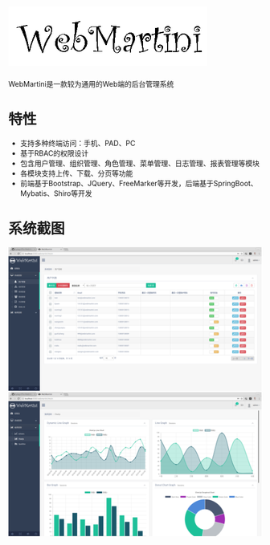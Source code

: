 ![Image](https://github.com/bytegriffin/WebMartini/blob/master/src/main/resources/static/images/webmaritni2.gif)
===================================  
  WebMartini是一款较为通用的Web端的后台管理系统

# 特性
* 支持多种终端访问：手机、PAD、PC
* 基于RBAC的权限设计
* 包含用户管理、组织管理、角色管理、菜单管理、日志管理、报表管理等模块
* 各模块支持上传、下载、分页等功能
* 前端基于Bootstrap、JQuery、FreeMarker等开发，后端基于SpringBoot、Mybatis、Shiro等开发

# 系统截图 
![Image](https://github.com/bytegriffin/WebMartini/blob/master/src/main/resources/static/images/screen1.png)
![Image](https://github.com/bytegriffin/WebMartini/blob/master/src/main/resources/static/images/screen2.png)
